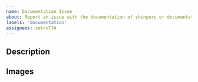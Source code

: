 ```yaml
---
name: Documentation Issue
about: Report an issue with the documentation of shinpuru or documentation of commands.
labels: 'documentation'
assignees: zekroTJA
---
```


## Description
<!--
Please describe the documentation issue as clear 
and concise as possible.

Example:
The REST API documentation lacks of docs for the
GET /api/me endpoint.
-->


## Images
<!-- 
If you want, you can post images relating to your issue here.

When you append an image, please use the markdown image embed syntax.
Example:
![](https://i.imgur.com/jhjjWaO.png)

Pro Tipp: You can copy an image to clipboard and paste it directly
in here. 😉
-->
